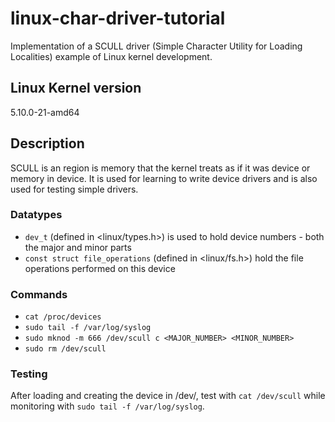 # linux-char-driver-tutorial

Implementation of a SCULL driver (Simple Character Utility for Loading Localities) example of Linux kernel development.

## Linux Kernel version

5.10.0-21-amd64

## Description

SCULL is an region is memory that the kernel treats as if it was device or memory in device. It is used for learning to write device drivers and is also used for testing simple drivers.

### Datatypes

- `dev_t` (defined in <linux/types.h>) is used to hold device numbers - both the major and minor parts
- `const struct file_operations` (defined in <linux/fs.h>) hold the file operations performed on this device

### Commands

 - `cat /proc/devices` <br>
 - `sudo tail -f /var/log/syslog` <br>
 - `sudo mknod -m 666 /dev/scull c <MAJOR_NUMBER> <MINOR_NUMBER>` <br>
 - `sudo rm /dev/scull` <br>

### Testing

After loading and creating the device in /dev/, test with `cat /dev/scull` while monitoring with `sudo tail -f /var/log/syslog`.
